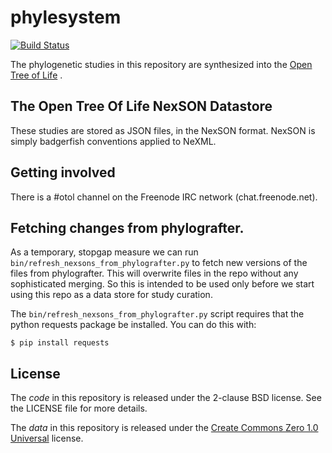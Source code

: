 # phylesystem

[![Build Status](https://secure.travis-ci.org/OpenTreeOfLife/phylesystem.png)](http://travis-ci.org/OpenTreeOfLife/phylesystem.png)

The phylogenetic studies in this repository are synthesized into the
[Open Tree of Life](http://opentreeoflife.org) .

## The Open Tree Of Life NexSON Datastore

These studies are stored as JSON files, in the NexSON format. NexSON is simply
badgerfish conventions applied to NeXML.

## Getting involved

There is a #otol channel on the Freenode IRC network (chat.freenode.net).

## Fetching changes from phylografter.

As a temporary, stopgap measure we can run ```bin/refresh_nexsons_from_phylografter.py``` to
fetch new versions of the files from phylografter. This will overwrite files in the repo
without any sophisticated merging. So this is intended to be used only before we start 
using this repo as a data store for study curation.

The ```bin/refresh_nexsons_from_phylografter.py``` script requires that the python requests
package be installed.  You can do this with:

    $ pip install requests

## License

The *code* in this repository is released under the 2-clause BSD license. See
the LICENSE file for more details.

The *data* in this repository is released under the [Create Commons Zero 1.0 Universal](https://creativecommons.org/publicdomain/zero/1.0/) license.


